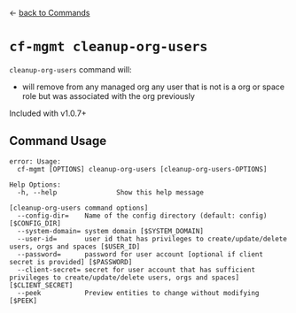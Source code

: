 &larr; [back to Commands](../README.md)

# `cf-mgmt cleanup-org-users`

`cleanup-org-users` command will:

- will remove from any managed org any user that is not is a org or space role but was associated with the org previously

Included with v1.0.7+

## Command Usage

```
error: Usage:
  cf-mgmt [OPTIONS] cleanup-org-users [cleanup-org-users-OPTIONS]

Help Options:
  -h, --help               Show this help message

[cleanup-org-users command options]
  --config-dir=    Name of the config directory (default: config) [$CONFIG_DIR]
  --system-domain= system domain [$SYSTEM_DOMAIN]
  --user-id=       user id that has privileges to create/update/delete users, orgs and spaces [$USER_ID]
  --password=      password for user account [optional if client secret is provided] [$PASSWORD]
  --client-secret= secret for user account that has sufficient privileges to create/update/delete users, orgs and spaces] [$CLIENT_SECRET]
  --peek           Preview entities to change without modifying [$PEEK]
```
